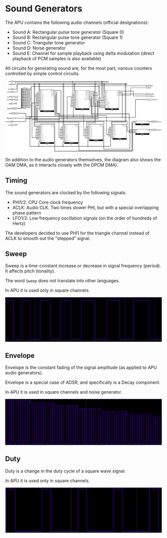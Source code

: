 # Sound Generators

The APU contains the following audio channels (official designations):
- Sound A: Rectangular pulse tone generator (Square 0)
- Sound B: Rectangular pulse tone generator (Square 1)
- Sound C: Triangular tone generator
- Sound D: Noise generator
- Sound E: Channel for sample playback using delta modulation (direct playback of PCM samples is also available)

All circuits for generating sound are, for the most part, various counters controlled by simple control circuits.

![SoundGenerators](/BreakingNESWiki/imgstore/apu/SoundGenerators.jpg)

(In addition to the audio generators themselves, the diagram also shows the OAM DMA, as it interacts closely with the DPCM DMA).

## Timing

The sound generators are clocked by the following signals:
- PHI1/2: CPU Core clock frequency
- ACLK: Audio CLK. Two times slower PHI, but with a special overlapping phase pattern
- LFO1/2: Low frequency oscillation signals (on the order of hundreds of Hertz)

The developers decided to use PHI1 for the triangle channel instead of ACLK to smooth out the "stepped" signal.

## Sweep

Sweep is a time-constant increase or decrease in signal frequency (period). It affects pitch (tonality).

The word `Sweep` does not translate into other languages.

In APU it is used only in square channels.

![wave_sweep](/BreakingNESWiki/imgstore/apu/wave_sweep.png)

## Envelope

Envelope is the constant fading of the signal amplitude (as applied to APU audio generators).

Envelope is a special case of ADSR, and specifically is a Decay component.

In APU it is used in square channels and noise generator.

![wave_envelope](/BreakingNESWiki/imgstore/apu/wave_envelope.png)

## Duty

Duty is a change in the duty cycle of a square wave signal.

In APU it is used only in square channels.

![wave_duty](/BreakingNESWiki/imgstore/apu/wave_duty.png)
